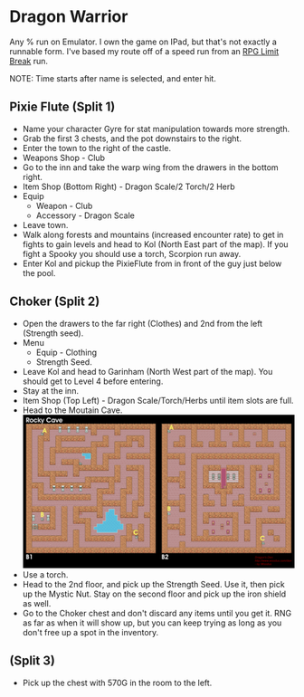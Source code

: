 # Dragon Warrior

Any % run on Emulator. I own the game on IPad, but that's not exactly a runnable
form. I've based my route off of a speed run from an [RPG Limit Break][1] run.

NOTE: Time starts after name is selected, and enter hit.

## Pixie Flute (Split 1)

  * Name your character Gyre for stat manipulation towards more strength.
  * Grab the first 3 chests, and the pot downstairs to the right.
  * Enter the town to the right of the castle.
  * Weapons Shop - Club
  * Go to the inn and take the warp wing from the drawers in the bottom right.
  * Item Shop (Bottom Right) - Dragon Scale/2 Torch/2 Herb
  * Equip
    * Weapon - Club
    * Accessory - Dragon Scale
  * Leave town.
  * Walk along forests and mountains (increased encounter rate) to get in fights
    to gain levels and head to Kol (North East part of the map). If you fight a
    Spooky you should use a torch, Scorpion run away.
  * Enter Kol and pickup the PixieFlute from in front of the guy just below the
    pool.

## Choker (Split 2)

  * Open the drawers to the far right (Clothes) and 2nd from the left (Strength
    seed).
  * Menu
    * Equip - Clothing
    * Strength Seed.
  * Leave Kol and head to Garinham (North West part of the map). You should get
    to Level 4 before entering.
  * Stay at the inn.
  * Item Shop (Top Left) - Dragon Scale/Torch/Herbs until item slots are full.
  * Head to the Moutain Cave. ![Mountain Cave](./Mountain_Cave_Map.gif)
  * Use a torch.
  * Head to the 2nd floor, and pick up the Strength Seed. Use it, then pick up
    the Mystic Nut. Stay on the second floor and pick up the iron shield as
    well.
  * Go to the Choker chest and don't discard any items until you get it. RNG as
    far as when it will show up, but you can keep trying as long as you don't
    free up a spot in the inventory.

## (Split 3)

  * Pick up the chest with 570G in the room to the left.

[1]: https://www.youtube.com/watch?v=umtL8f2YkY0